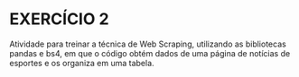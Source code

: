 # EXERCÍCIO 2
Atividade para treinar a técnica de Web Scraping, utilizando as bibliotecas pandas e bs4, em que o código obtém dados de uma página de notícias de esportes e os organiza em uma tabela.
